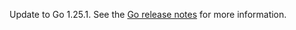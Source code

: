 Update to Go 1.25.1. See the [Go release notes](https://go.dev/doc/devel/release#go1.25.minor) for more information.
